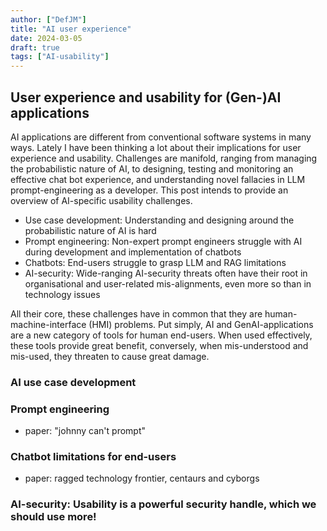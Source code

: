 ```yaml
---
author: ["DefJM"]
title: "AI user experience"
date: 2024-03-05
draft: true 
tags: ["AI-usability"]
---
```



## User experience and usability for (Gen-)AI applications

AI applications are different from conventional software systems in many ways. Lately I have been thinking a lot about their implications for user experience and usability. Challenges are manifold, ranging from managing the probabilistic nature of AI, to designing, testing and monitoring an effective chat bot experience, and understanding novel fallacies in LLM prompt-engineering as a developer. This post intends to provide an overview of AI-specific usability challenges. 

- Use case development: Understanding and designing around the probabilistic nature of AI is hard
- Prompt engineering: Non-expert prompt engineers struggle with AI during development and implementation of chatbots
- Chatbots: End-users struggle to grasp LLM and RAG limitations
- AI-security: Wide-ranging AI-security threats often have their root in organisational and user-related mis-alignments, even more so than in technology issues


All their core, these challenges have in common that they are human-machine-interface (HMI) problems. Put simply, AI and GenAI-applications are a new category of tools for human end-users. When used effectively, these tools provide great benefit, conversely, when mis-understood and mis-used, they threaten to cause great damage. 

### AI use case development


### Prompt engineering 
 - paper: "johnny can't prompt"


### Chatbot limitations for end-users
- paper: ragged technology frontier, centaurs and cyborgs


### AI-security: Usability is a powerful security handle, which we should use more!
